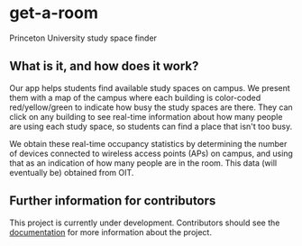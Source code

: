 # get-a-room
Princeton University study space finder

## What is it, and how does it work?
Our app helps students find available study spaces on campus. We present them with a map of the campus where each building is color-coded red/yellow/green to indicate how busy the study spaces are there. They can click on any building to see real-time information about how many people are using each study space, so students can find a place that isn't too busy.

We obtain these real-time occupancy statistics by determining the number of devices connected to wireless access points (APs) on campus, and using that as an indication of how many people are in the room. This data (will eventually be) obtained from OIT.

## Further information for contributors
This project is currently under development. Contributors should see the [documentation](docs/index.md) for more information about the project.
